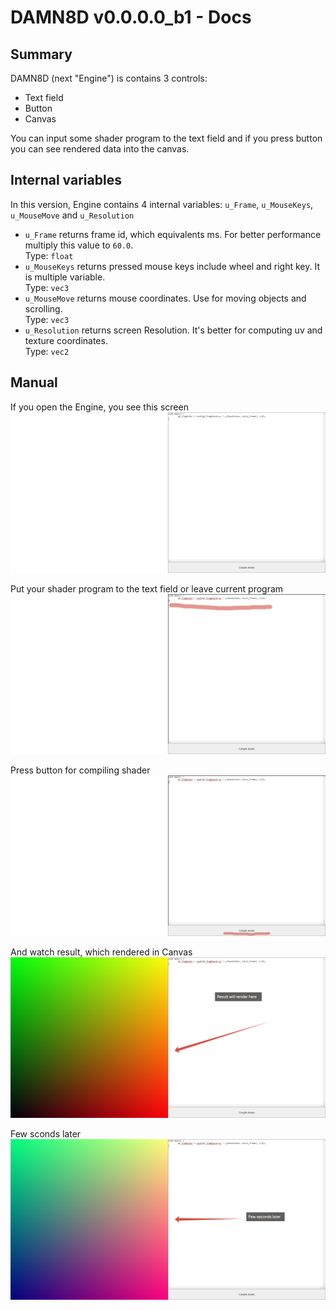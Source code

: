 # DAMN8D v0.0.0.0_b1 - Docs

## Summary

DAMN8D (next "Engine") is contains 3 controls:

* Text field
* Button
* Canvas

You can input some shader program to the text field and if you press button you can see rendered data into the canvas.

## Internal variables

In this version, Engine contains 4 internal variables: `u_Frame`, `u_MouseKeys`, `u_MouseMove` and `u_Resolution`

* `u_Frame` returns frame id, which equivalents ms. For better performance multiply this value to `60.0`.\
  Type: `float`
* `u_MouseKeys` returns pressed mouse keys include wheel and right key. It is multiple variable.\
  Type: `vec3`
* `u_MouseMove` returns mouse coordinates. Use for moving objects and scrolling.\
  Type: `vec3`
* `u_Resolution` returns screen Resolution. It's better for computing uv and texture coordinates.\
  Type: `vec2`

## Manual

If you open the Engine, you see this screen
![Initial screen](../v0.0.0.0/initial_screen.png)

Put your shader program to the text field or leave current program
![Shader program in text field](../v0.0.0.0/shader_program_in_text_field.png)

Press button for compiling shader
![Compile shader here](../v0.0.0.0/compile_shader_here.png)

And watch result, which rendered in Canvas
![And watch result here](../v0.0.0.0/and_watch_result_here.png)

Few sconds later
![Few seconds later](../v0.0.0.0/few_seconds_later.png)
